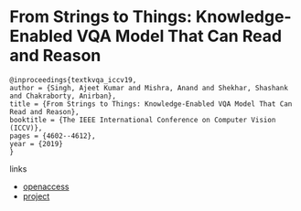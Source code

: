 #  From Strings to Things: Knowledge-Enabled VQA Model That Can Read and Reason

```
@inproceedings{textkvqa_iccv19,
author = {Singh, Ajeet Kumar and Mishra, Anand and Shekhar, Shashank and Chakraborty, Anirban},
title = {From Strings to Things: Knowledge-Enabled VQA Model That Can Read and Reason},
booktitle = {The IEEE International Conference on Computer Vision (ICCV)},
pages = {4602--4612},
year = {2019}
}
```

links
- [openaccess](http://openaccess.thecvf.com/content_ICCV_2019/html/Singh_From_Strings_to_Things_Knowledge-Enabled_VQA_Model_That_Can_Read_ICCV_2019_paper.html)
- [project](https://textkvqa.github.io/)
